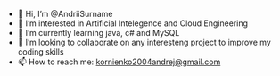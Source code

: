 - 👋 Hi, I’m @AndriiSurname
- 👀 I’m interested in Artificial Intelegence and Cloud Engineering
- 🌱 I’m currently learning java, c# and MySQL
- 💞️ I’m looking to collaborate on any interesteng project to improve my coding skills
- 📫 How to reach me: kornienko2004andrej@gmail.com

<!---
AndriiSurname/AndriiSurname is a ✨ special ✨ repository because its `README.md` (this file) appears on your GitHub profile.
You can click the Preview link to take a look at your changes.
--->
